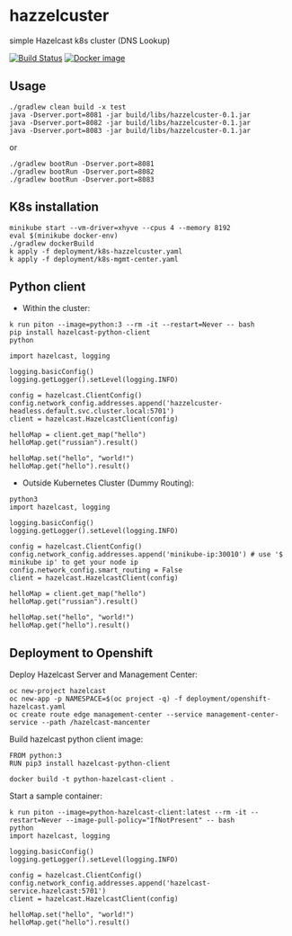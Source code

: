 # hazzelcuster
simple Hazelcast k8s cluster (DNS Lookup)

[![Build Status](https://travis-ci.org/maslick/hazzelcuster.svg?branch=master)](https://travis-ci.org/maslick/hazzelcuster)
[![Docker image](https://shields.beevelop.com/docker/image/image-size/maslick/hazzelcuster/latest.svg?style=flat-square)](https://cloud.docker.com/u/maslick/repository/docker/maslick/hazzelcuster)

## Usage
```
./gradlew clean build -x test
java -Dserver.port=8081 -jar build/libs/hazzelcuster-0.1.jar
java -Dserver.port=8082 -jar build/libs/hazzelcuster-0.1.jar
java -Dserver.port=8083 -jar build/libs/hazzelcuster-0.1.jar
```

or 
```
./gradlew bootRun -Dserver.port=8081
./gradlew bootRun -Dserver.port=8082
./gradlew bootRun -Dserver.port=8083
```

## K8s installation
```
minikube start --vm-driver=xhyve --cpus 4 --memory 8192
eval $(minikube docker-env)
./gradlew dockerBuild
k apply -f deployment/k8s-hazzelcuster.yaml
k apply -f deployment/k8s-mgmt-center.yaml
```

## Python client
* Within the cluster:
```
k run piton --image=python:3 --rm -it --restart=Never -- bash
pip install hazelcast-python-client
python
```

```
import hazelcast, logging

logging.basicConfig()
logging.getLogger().setLevel(logging.INFO)

config = hazelcast.ClientConfig()
config.network_config.addresses.append('hazzelcuster-headless.default.svc.cluster.local:5701')
client = hazelcast.HazelcastClient(config)

helloMap = client.get_map("hello")
helloMap.get("russian").result()

helloMap.set("hello", "world!")
helloMap.get("hello").result()
```
* Outside Kubernetes Cluster (Dummy Routing):
```
python3
import hazelcast, logging

logging.basicConfig()
logging.getLogger().setLevel(logging.INFO)

config = hazelcast.ClientConfig()
config.network_config.addresses.append('minikube-ip:30010') # use '$ minikube ip' to get your node ip
config.network_config.smart_routing = False
client = hazelcast.HazelcastClient(config)

helloMap = client.get_map("hello")
helloMap.get("russian").result()

helloMap.set("hello", "world!")
helloMap.get("hello").result()
```

## Deployment to Openshift
Deploy Hazelcast Server and Management Center:
```
oc new-project hazelcast
oc new-app -p NAMESPACE=$(oc project -q) -f deployment/openshift-hazelcast.yaml
oc create route edge management-center --service management-center-service --path /hazelcast-mancenter
```

Build hazelcast python client image:
```
FROM python:3
RUN pip3 install hazelcast-python-client
```

```
docker build -t python-hazelcast-client .
```

Start a sample container:
```
k run piton --image=python-hazelcast-client:latest --rm -it --restart=Never --image-pull-policy="IfNotPresent" -- bash
python
import hazelcast, logging

logging.basicConfig()
logging.getLogger().setLevel(logging.INFO)

config = hazelcast.ClientConfig()
config.network_config.addresses.append('hazelcast-service.hazelcast:5701')
client = hazelcast.HazelcastClient(config)

helloMap.set("hello", "world!")
helloMap.get("hello").result()
```
